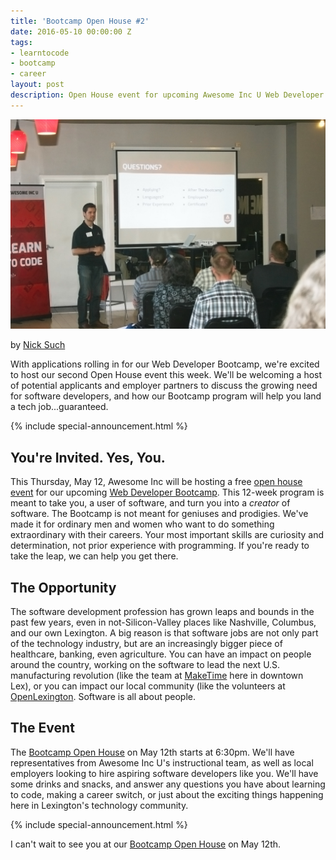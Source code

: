 ```yaml
---
title: 'Bootcamp Open House #2'
date: 2016-05-10 00:00:00 Z
tags:
- learntocode
- bootcamp
- career
layout: post
description: Open House event for upcoming Awesome Inc U Web Developer Bootcamp
---
```


![A-Inc Web Developer Bootcamp classroom](/img/blog/bootcamp-openhouse-1.jpg)

by [Nick Such](https://plus.google.com/+NickSuch/)

With applications rolling in for our Web Developer Bootcamp, we're excited to host our second Open House event this week. We'll be welcoming a host of potential applicants and employer partners to discuss the growing need for software developers, and how our Bootcamp program will help you land a tech job...guaranteed.

<!--break-->

{% include special-announcement.html %}

## You're Invited. Yes, You.

This Thursday, May 12, Awesome Inc will be hosting a free [open house event](https://www.eventbrite.com/e/what-is-a-coding-bootcamp-tickets-24488142694) for our upcoming [Web Developer Bootcamp](/applications/bootcamp/). This 12-week program is meant to take you, a user of software, and turn you into a _creator_ of software. The Bootcamp is not meant for geniuses and prodigies. We've made it for ordinary men and women who want to do something extraordinary with their careers. Your most important skills are curiosity and determination, not prior experience with programming. If you're ready to take the leap, we can help you get there.

## The Opportunity

The software development profession has grown leaps and bounds in the past few years, even in not-Silicon-Valley places like Nashville, Columbus, and our own Lexington. A big reason is that software jobs are not only part of the technology industry, but are an increasingly bigger piece of healthcare, banking, even agriculture. You can have an impact on people around the country, working on the software to lead the next U.S. manufacturing revolution (like the team at [MakeTime](https://www.maketime.io/) here in downtown Lex), or you can impact our local community (like the volunteers at [OpenLexington](http://openlexington.org/). Software is all about people.

## The Event

The [Bootcamp Open House](https://www.eventbrite.com/e/what-is-a-coding-bootcamp-tickets-24488142694) on May 12th starts at 6:30pm. We'll have representatives from Awesome Inc U's instructional team, as well as local employers looking to hire aspiring software developers like you. We'll have some drinks and snacks, and answer any questions you have about learning to code, making a career switch, or just about the exciting things happening here in Lexington's technology community.

{% include special-announcement.html %}

I can't wait to see you at our [Bootcamp Open House](https://www.eventbrite.com/e/what-is-a-coding-bootcamp-tickets-24488142694) on May 12th.